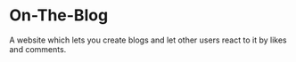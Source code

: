 # On-The-Blog
A website which lets you create blogs and let other users react to it by likes and comments.
